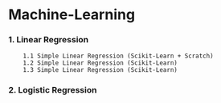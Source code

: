 # Machine-Learning
### 1. Linear Regression
        1.1 Simple Linear Regression (Scikit-Learn + Scratch)
        1.2 Simple Linear Regression (Scikit-Learn)
        1.3 Simple Linear Regression (Scikit-Learn)
### 2. Logistic Regression
